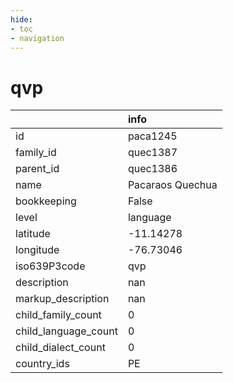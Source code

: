 ```yaml
---
hide:
- toc
- navigation
---
```

# qvp
|                      | info             |
|:---------------------|:-----------------|
| id                   | paca1245         |
| family_id            | quec1387         |
| parent_id            | quec1386         |
| name                 | Pacaraos Quechua |
| bookkeeping          | False            |
| level                | language         |
| latitude             | -11.14278        |
| longitude            | -76.73046        |
| iso639P3code         | qvp              |
| description          | nan              |
| markup_description   | nan              |
| child_family_count   | 0                |
| child_language_count | 0                |
| child_dialect_count  | 0                |
| country_ids          | PE               |